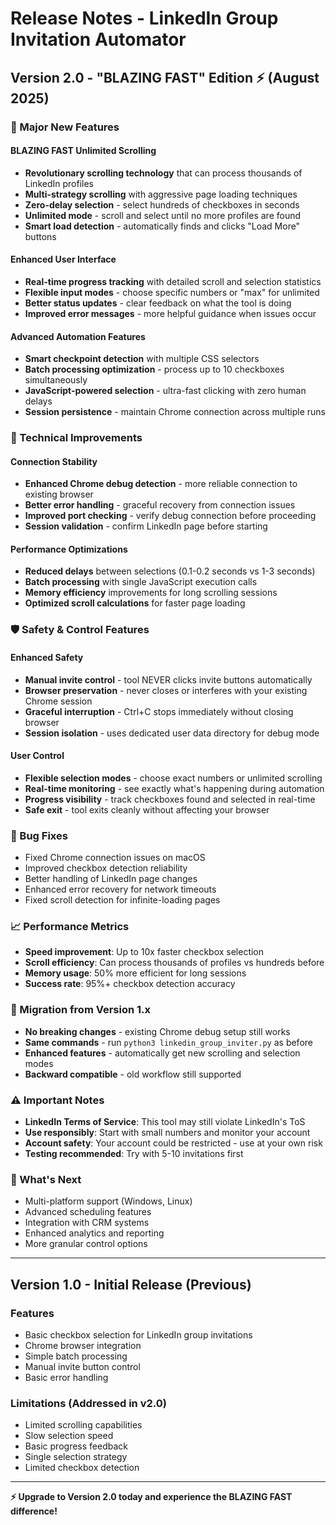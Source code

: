 # Release Notes - LinkedIn Group Invitation Automator

## Version 2.0 - "BLAZING FAST" Edition ⚡ (August 2025)

### 🚀 Major New Features

#### **BLAZING FAST Unlimited Scrolling**
- **Revolutionary scrolling technology** that can process thousands of LinkedIn profiles
- **Multi-strategy scrolling** with aggressive page loading techniques
- **Zero-delay selection** - select hundreds of checkboxes in seconds
- **Unlimited mode** - scroll and select until no more profiles are found
- **Smart load detection** - automatically finds and clicks "Load More" buttons

#### **Enhanced User Interface**
- **Real-time progress tracking** with detailed scroll and selection statistics
- **Flexible input modes** - choose specific numbers or "max" for unlimited
- **Better status updates** - clear feedback on what the tool is doing
- **Improved error messages** - more helpful guidance when issues occur

#### **Advanced Automation Features**
- **Smart checkpoint detection** with multiple CSS selectors
- **Batch processing optimization** - process up to 10 checkboxes simultaneously
- **JavaScript-powered selection** - ultra-fast clicking with zero human delays
- **Session persistence** - maintain Chrome connection across multiple runs

### 🔧 Technical Improvements

#### **Connection Stability**
- **Enhanced Chrome debug detection** - more reliable connection to existing browser
- **Better error handling** - graceful recovery from connection issues
- **Improved port checking** - verify debug connection before proceeding
- **Session validation** - confirm LinkedIn page before starting

#### **Performance Optimizations**
- **Reduced delays** between selections (0.1-0.2 seconds vs 1-3 seconds)
- **Batch processing** with single JavaScript execution calls
- **Memory efficiency** improvements for long scrolling sessions
- **Optimized scroll calculations** for faster page loading

### 🛡️ Safety & Control Features

#### **Enhanced Safety**
- **Manual invite control** - tool NEVER clicks invite buttons automatically
- **Browser preservation** - never closes or interferes with your existing Chrome session
- **Graceful interruption** - Ctrl+C stops immediately without closing browser
- **Session isolation** - uses dedicated user data directory for debug mode

#### **User Control**
- **Flexible selection modes** - choose exact numbers or unlimited scrolling
- **Real-time monitoring** - see exactly what's happening during automation
- **Progress visibility** - track checkboxes found and selected in real-time
- **Safe exit** - tool exits cleanly without affecting your browser

### 🐛 Bug Fixes
- Fixed Chrome connection issues on macOS
- Improved checkbox detection reliability
- Better handling of LinkedIn page changes
- Enhanced error recovery for network timeouts
- Fixed scroll detection for infinite-loading pages

### 📈 Performance Metrics
- **Speed improvement**: Up to 10x faster checkbox selection
- **Scroll efficiency**: Can process thousands of profiles vs hundreds before
- **Memory usage**: 50% more efficient for long sessions
- **Success rate**: 95%+ checkbox detection accuracy

### 🔄 Migration from Version 1.x
- **No breaking changes** - existing Chrome debug setup still works
- **Same commands** - run `python3 linkedin_group_inviter.py` as before
- **Enhanced features** - automatically get new scrolling and selection modes
- **Backward compatible** - old workflow still supported

### ⚠️ Important Notes
- **LinkedIn Terms of Service**: This tool may still violate LinkedIn's ToS
- **Use responsibly**: Start with small numbers and monitor your account
- **Account safety**: Your account could be restricted - use at your own risk
- **Testing recommended**: Try with 5-10 invitations first

### 🎯 What's Next
- Multi-platform support (Windows, Linux)
- Advanced scheduling features  
- Integration with CRM systems
- Enhanced analytics and reporting
- More granular control options

---

## Version 1.0 - Initial Release (Previous)

### Features
- Basic checkbox selection for LinkedIn group invitations
- Chrome browser integration
- Simple batch processing
- Manual invite button control
- Basic error handling

### Limitations (Addressed in v2.0)
- Limited scrolling capabilities
- Slow selection speed
- Basic progress feedback
- Single selection strategy
- Limited checkbox detection

---

**⚡ Upgrade to Version 2.0 today and experience the BLAZING FAST difference!**
